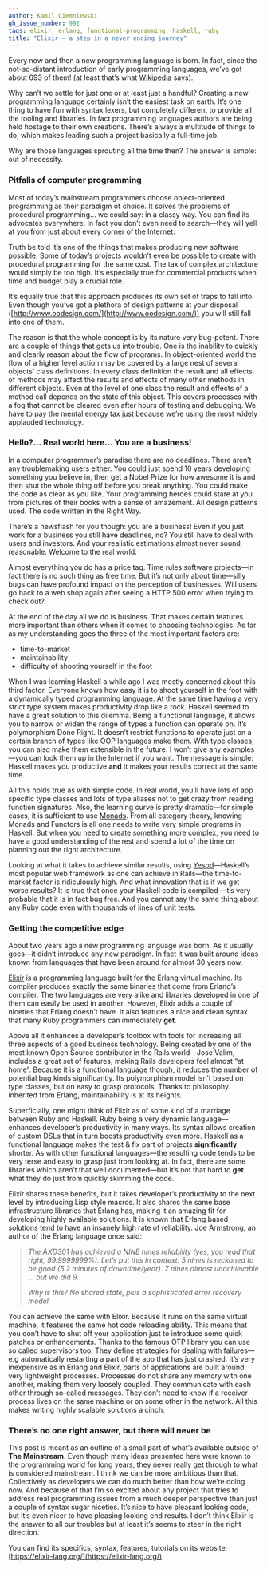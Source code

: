 ```yaml
---
author: Kamil Ciemniewski
gh_issue_number: 992
tags: elixir, erlang, functional-programming, haskell, ruby
title: "Elixir —​ a step in a never ending journey"
---
```


Every now and then a new programming language is born. In fact, since the not-so-distant introduction of early programming languages, we’ve got about 693 of them! (at least that’s what [Wikipedia](https://en.wikipedia.org/wiki/List_of_programming_languages) says).

Why can’t we settle for just one or at least just a handful? Creating a new programming language certainly isn’t the easiest task on earth. It’s one thing to have fun with syntax lexers, but completely different to provide all the tooling and libraries. In fact programming languages authors are being held hostage to their own creations. There’s always a multitude of things to do, which makes leading such a project basically a full-time job.

Why are those languages sprouting all the time then? The answer is simple: out of necessity.

### Pitfalls of computer programming

Most of today’s mainstream programmers choose object-oriented programming as their paradigm of choice. It solves the problems of procedural programming… we could say: in a classy way. You can find its advocates everywhere. In fact you don’t even need to search—​they will yell at you from just about every corner of the Internet.

Truth be told it’s one of the things that makes producing new software possible. Some of today’s projects wouldn’t even be possible to create with procedural programming for the same cost. The tax of complex architecture would simply be too high. It’s especially true for commercial products when time and budget play a crucial role.

It’s equally true that this approach produces its own set of traps to fall into. Even though you’ve got a plethora of design patterns at your disposal ([http://www.oodesign.com/](http://www.oodesign.com/)) you will still fall into one of them.

The reason is that the whole concept is by its nature very bug-potent. There are a couple of things that gets us into trouble. One is the inability to quickly and clearly reason about the flow of programs. In object-oriented world the flow of a higher level action may be covered by a large nest of several objects’ class definitions. In every class definition the result and all effects of methods may affect the results and effects of many other methods in different objects. Even at the level of one class the result and effects of a method call depends on the state of this object. This covers processes with a fog that cannot be cleared even after hours of testing and debugging. We have to pay the mental energy tax just because we’re using the most widely applauded technology.

### Hello?… Real world here… You are a business!

In a computer programmer’s paradise there are no deadlines. There aren’t any troublemaking users either. You could just spend 10 years developing something you believe in, then get a Nobel Prize for how awesome it is and then shut the whole thing off before you break anything. You could make the code as clear as you like. Your programming heroes could stare at you from pictures of their books with a sense of amazement. All design patterns used. The code written in the Right Way.

There’s a newsflash for you though: you are a business! Even if you just work for a business you still have deadlines, no? You still have to deal with users and investors. And your realistic estimations almost never sound reasonable. Welcome to the real world.

Almost everything you do has a price tag. Time rules software projects—​in fact there is no such thing as free time. But it’s not only about time—​silly bugs can have profound impact on the perception of businesses. Will users go back to a web shop again after seeing a HTTP 500 error when trying to check out?

At the end of the day all we do is business. That makes certain features more important than others when it comes to choosing technologies. As far as my understanding goes the three of the most important factors are:

- time-to-market
- maintainability
- difficulty of shooting yourself in the foot

When I was learning Haskell a while ago I was mostly concerned about this third factor. Everyone knows how easy it is to shoot yourself in the foot with a dynamically typed programming language. At the same time having a very strict type system makes productivity drop like a rock. Haskell seemed to have a great solution to this dilemma. Being a functional language, it allows you to narrow or widen the range of types a function can operate on. It’s polymorphism Done Right. It doesn’t restrict functions to operate just on a certain branch of types like OOP languages make them. With type classes, you can also make them extensible in the future. I won’t give any examples—​you can look them up in the Internet if you want. The message is simple: Haskell makes you productive **and** it makes your results correct at the same time.

All this holds true as with simple code. In real world, you’ll have lots of app specific type classes and lots of type aliases not to get crazy from reading function signatures. Also, the learning curve is pretty dramatic—​for simple cases, it is sufficient to use [Monads](https://www.youtube.com/watch?v=ZhuHCtR3xq8&feature=kp). From all category theory, knowing Monads and Functors is all one needs to write very simple programs in Haskell. But when you need to create something more complex, you need to have a good understanding of the rest and spend a lot of the time on planning out the right architecture.

Looking at what it takes to achieve similar results, using [Yesod](https://www.yesodweb.com/)—​Haskell’s most popular web framework as one can achieve in Rails—​the time-to-market factor is ridiculously high. And what innovation that is if we get worse results? It is true that once your Haskell code is compiled—​it’s very probable that it is in fact bug free. And you cannot say the same thing about any Ruby code even with thousands of lines of unit tests.

### Getting the competitive edge

About two years ago a new programming language was born. As it usually goes—​it didn’t introduce any new paradigm. In fact it was built around ideas known from languages that have been around for almost 30 years now.

[Elixir](https://elixir-lang.org/) is a programming language built for the Erlang virtual machine. Its compiler produces exactly the same binaries that come from Erlang’s compiler. The two languages are very alike and libraries developed in one of them can easily be used in another. However, Elixir adds a couple of niceties that Erlang doesn’t have. It also features a nice and clean syntax that many Ruby programmers can immediately **get**.

Above all it enhances a developer’s toolbox with tools for increasing all three aspects of a good business technology. Being created by one of the most known Open Source contributor in the Rails world—​Jose Valim, includes a great set of features, making Rails developers feel almost “at home”. Because it is a functional language though, it reduces the number of potential bug kinds significantly. Its polymorphism model isn’t based on type classes, but on easy to grasp protocols. Thanks to philosophy inherited from Erlang, maintainability is at its heights.

Superficially, one might think of Elixir as of some kind of a marriage between Ruby and Haskell. Ruby being a very dynamic language—​enhances developer’s productivity in many ways. Its syntax allows creation of custom DSLs that in turn boosts productivity even more. Haskell as a functional language makes the test & fix part of projects **significantly** shorter. As with other functional languages—​the resulting code tends to be very terse and easy to grasp just from looking at. In fact, there are some libraries which aren’t that well documented—​but it’s not that hard to **get** what they do just from quickly skimming the code.

Elixir shares these benefits, but it takes developer’s productivity to the next level by introducing Lisp style macros. It also shares the same base infrastructure libraries that Erlang has, making it an amazing fit for developing highly available solutions. It is known that Erlang based solutions tend to have an insanely high rate of reliability. Joe Armstrong, an author of the Erlang language once said:

> *The AXD301 has achieved a NINE nines reliability (yes, you read that right, 99.9999999%). Let’s put this in context: 5 nines is reckoned to be good (5.2 minutes of downtime/year). 7 nines almost unachievable ... but we did 9.*
>
> *Why is this? No shared state, plus a sophisticated error recovery model.*

You can achieve the same with Elixir. Because it runs on the same virtual machine, it features the same hot code reloading ability. This means that you don’t have to shut off your application just to introduce some quick patches or enhancements. Thanks to the famous OTP library you can use so called supervisors too. They define strategies for dealing with failures—​e.g automatically restarting a part of the app that has just crashed. It’s very inexpensive as in Erlang and Elixir, parts of applications are built around very lightweight processes. Processes do not share any memory with one another, making them very loosely coupled. They communicate with each other through so-called messages. They don’t need to know if a receiver process lives on the same machine or on some other in the network. All this makes writing highly scalable solutions a cinch.

### There’s no one right answer, but there will never be

This post is meant as an outline of a small part of what’s available outside of **The Mainstream**. Even though many ideas presented here were known to the programming world for long years, they never really get through to what is considered mainstream. I think we can be more ambitious than that. Collectively as developers we can do much better than how we’re doing now. And because of that I’m so excited about any project that tries to address real programming issues from a much deeper perspective than just a couple of syntax sugar niceties. It’s nice to have pleasant looking code, but it’s even nicer to have pleasing looking end results. I don’t think Elixir is the answer to all our troubles but at least it’s seems to steer in the right direction.

You can find its specifics, syntax, features, tutorials on its website: [https://elixir-lang.org/](https://elixir-lang.org/)
